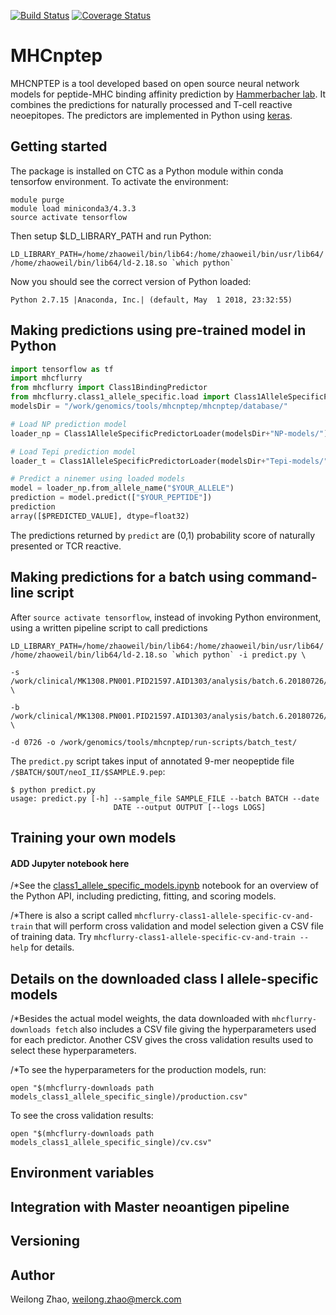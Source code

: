 [![Build Status](https://travis-ci.org/hammerlab/mhcflurry.svg?branch=master)](https://travis-ci.org/hammerlab/mhcflurry) [![Coverage Status](https://coveralls.io/repos/github/hammerlab/mhcflurry/badge.svg?branch=master)](https://coveralls.io/github/hammerlab/mhcflurry?branch=master)

# MHCnptep
MHCNPTEP is a tool developed based on open source neural network models for peptide-MHC binding affinity prediction by [Hammerbacher lab](). It combines the predictions for naturally processed and T-cell reactive neoepitopes.
The predictors are implemented in Python using [keras](https://keras.io).

## Getting started

The package is installed on CTC as a Python module within conda tensorfow environment. To activate the environment:

```shell
module purge
module load miniconda3/4.3.3
source activate tensorflow
```

Then setup $LD_LIBRARY_PATH and run Python:

```shell
LD_LIBRARY_PATH=/home/zhaoweil/bin/lib64:/home/zhaoweil/bin/usr/lib64/ /home/zhaoweil/bin/lib64/ld-2.18.so `which python`
```

Now you should see the correct version of Python loaded:

```
Python 2.7.15 |Anaconda, Inc.| (default, May  1 2018, 23:32:55)
```

## Making predictions using pre-trained model in Python

```python
import tensorflow as tf
import mhcflurry
from mhcflurry import Class1BindingPredictor
from mhcflurry.class1_allele_specific.load import Class1AlleleSpecificPredictorLoader
modelsDir = "/work/genomics/tools/mhcnptep/mhcnptep/database/"

# Load NP prediction model
loader_np = Class1AlleleSpecificPredictorLoader(modelsDir+"NP-models/")

# Load Tepi prediction model
loader_t = Class1AlleleSpecificPredictorLoader(modelsDir+"Tepi-models/")

# Predict a ninemer using loaded models
model = loader_np.from_allele_name("$YOUR_ALLELE")
prediction = model.predict(["$YOUR_PEPTIDE"])
prediction
array([$PREDICTED_VALUE], dtype=float32)
```

The predictions returned by `predict` are (0,1) probability score of naturally presented or TCR reactive.

## Making predictions for a batch using command-line script

After ```source activate tensorflow```, instead of invoking Python environment, using a written pipeline script to call predictions

```shell
LD_LIBRARY_PATH=/home/zhaoweil/bin/lib64:/home/zhaoweil/bin/usr/lib64/ /home/zhaoweil/bin/lib64/ld-2.18.so `which python` -i predict.py \

-s /work/clinical/MK1308.PN001.PID21597.AID1303/analysis/batch.6.20180726/match0726 \

-b /work/clinical/MK1308.PN001.PID21597.AID1303/analysis/batch.6.20180726/ \

-d 0726 -o /work/genomics/tools/mhcnptep/run-scripts/batch_test/
```

The ```predict.py``` script takes input of annotated 9-mer neopeptide file `/$BATCH/$OUT/neoI_II/$SAMPLE.9.pep`:
```shell
$ python predict.py
usage: predict.py [-h] --sample_file SAMPLE_FILE --batch BATCH --date
                       DATE --output OUTPUT [--logs LOGS]
```




## Training your own models

#### ADD Jupyter notebook here

/*See the [class1_allele_specific_models.ipynb](https://github.com/hammerlab/mhcflurry/blob/master/examples/class1_allele_specific_models.ipynb) notebook for an overview of the Python API, including predicting, fitting, and scoring models.

/*There is also a script called `mhcflurry-class1-allele-specific-cv-and-train` that will perform cross validation and model selection given a CSV file of training data. Try `mhcflurry-class1-allele-specific-cv-and-train --help` for details.

## Details on the downloaded class I allele-specific models

/*Besides the actual model weights, the data downloaded with `mhcflurry-downloads fetch` also includes a CSV file giving the hyperparameters used for each predictor. Another CSV gives the cross validation results used to select these hyperparameters.

/*To see the hyperparameters for the production models, run:

```
open "$(mhcflurry-downloads path models_class1_allele_specific_single)/production.csv"
```

To see the cross validation results:

```
open "$(mhcflurry-downloads path models_class1_allele_specific_single)/cv.csv"
```

## Environment variables

## Integration with Master neoantigen pipeline

## Versioning

## Author
Weilong Zhao, weilong.zhao@merck.com

